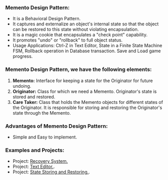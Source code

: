 ### Memento Design Pattern:
- It is a Behavioral Design Pattern.
- It captures and externalize an object's internal state so that the object can be restored to this state without violating encapsulation.
- It is a magic cookie that encapsulates a "check point" capability.
- It promotes "undo" or "rollback" to full object status.
- Usage Applications: Ctrl-Z in Text Editor, State in a Finite State Machine FSM, Rollback operation in Database transaction. Save and Load game progress.
	
	
### Memento Design Pattern, we have the following elements:
1. <b>Memento:</b>	Interface for keeping a state for the Originator for future undoing.
2. <b>Originator:</b>			Class for which we need a Memento. Originator's state is stored and restored.
3. <b>Care Taker:</b>		Class that holds the Memento objects for different states of the Originator. It is responsible for storing and restoring the Originator's state through the Memento.



### Advantages of Memento Design Pattern:
- Simple and Easy to implement.
	
	
### Examples and Projects:
- Project:	[Recovery System.](/src/main/java/behavioralDesignPatterns/mementoDesignPattern/projectRecoverySystem/Main/Main.java)		
- Project:	[Text Editor.](/src/main/java/behavioralDesignPatterns/mementoDesignPattern/projectTextEditor/Main/Main.java).
- Project:	[State Storing and Restoring.](/src/main/java/behavioralDesignPatterns/mementoDesignPattern/projectStateStoringAndRestoring/Main/Main.java).
